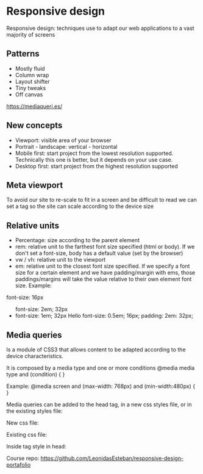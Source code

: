 # Responsive design
Responsive design: techniques use to adapt our web applications to a vast majority of screens

## Patterns
- Mostly fluid
- Column wrap
- Layout shifter
- Tiny tweaks
- Off canvas

https://mediaqueri.es/

## New concepts
- Viewport: visible area of your browser
- Portrait - landscape: vertical - horizontal
- Mobile first: start project from the lowest resolution supported. Technically this one is better, but it depends on your use case.
- Desktop first: start project from the highest resolution supported

## Meta viewport
To avoid our site to re-scale to fit in a screen and be difficult to read we can set a tag so the site can scale according to the device size
<!-- <meta name="viewport" content="width=device-width, initial-scale=1"> -->

## Relative units
- Percentage: size according to the parent element
- rem: relative unit to the farthest font size specified (html or body). If we don't set a font-size, body has a default value (set by the browser)
- vw / vh: relative unit to the viewport
- em: relative unit to the closest font size specified. 
  If we specify a font size  for a certain element and we have padding/margin with ems, those paddings/margins will take the value relative to their own element font size. Example:
<nav> font-size: 16px
  <ul> font-size: 2em; 32px
    <li> font-size: 1em; 32px
      <a> Hello </a> font-size: 0.5em; 16px; padding: 2em: 32px;
    </li>
  </ul>
</nav>

## Media queries
Is a module of CSS3 that allows content to be adapted according to the device characteristics.

It is composed by a media type and one or more conditions
@media media type and (condition) {
}

Example:
@media screen and (max-width: 768px) and (min-width:480px) {
}

Media queries can be added to the head tag, in a new css styles file, or in the existing styles file:

New css file:
<!-- <link rel="stylesheet" href="css/9-media.css" media="screen and (max-width:768px)"> -->

Existing css file:
<!-- @media screen and (max-width:768px) {
  body {
    border: 10px solid green;
  }
} -->

Inside tag style in head:
<!-- <style>
  @media screen and (max-width:768px) {
    body {
      border: 10px solid blue;
    }
  }
</style> -->

Course repo: https://github.com/LeonidasEsteban/responsive-design-portafolio